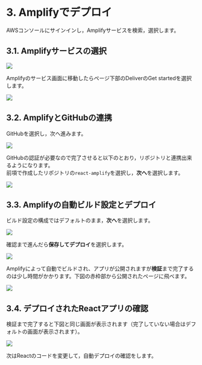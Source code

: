 # 3. Amplifyでデプロイ

AWSコンソールにサインインし，Amplifyサービスを検索，選択します。

## 3.1. Amplifyサービスの選択

![](./img/2021-05-06-00-49-35.png)

Amplifyのサービス画面に移動したらページ下部のDeliverのGet startedを選択します。

![](./img/2021-05-06-00-53-19.png)

## 3.2. AmplifyとGitHubの連携

GitHubを選択し，次へ進みます。

![](./img/2021-05-06-00-56-16.png)

GitHubの認証が必要なので完了させると以下のとおり，リポジトリと連携出来るようになります。<br>前項で作成したリポジトリの`react-amplify`を選択し，**次へ**を選択します。

![](./img/2021-05-06-00-58-58.png)

## 3.3. Amplifyの自動ビルド設定とデプロイ

ビルド設定の構成ではデフォルトのまま，**次へ**を選択します。

![](./img/2021-05-06-01-07-18.png)

確認まで進んだら**保存してデプロイ**を選択します。

![](./img/2021-05-06-01-09-10.png)

Amplifyによって自動でビルドされ、アプリが公開されますが**検証**まで完了するのは少し時間がかかります。下図の赤枠部から公開されたページに飛べます。

![](./img/2021-05-06-01-13-13.png)

## 3.4. デプロイされたReactアプリの確認

検証まで完了すると下図と同じ画面が表示されます（完了していない場合はデフォルトの画面が表示されます）。

![](./img/2021-05-05-23-42-02.png)

次はReactのコードを変更して，自動デプロイの確認をします。